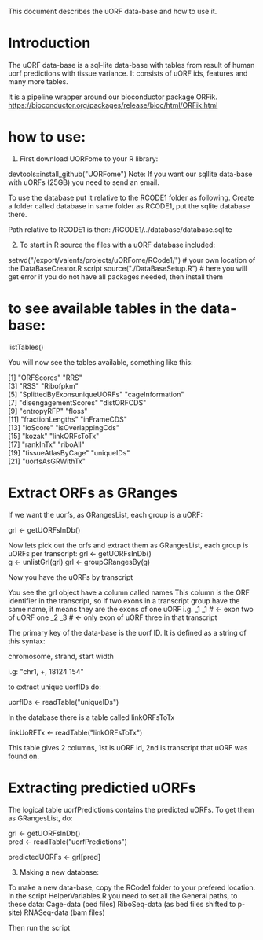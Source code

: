 This document describes the uORF data-base and how to use it.




# Introduction
The uORF data-base is a sql-lite data-base with tables from result of human uorf predictions with tissue variance.
It consists of uORF ids, features and many more tables. 

It is a pipeline wrapper around our bioconductor package ORFik.
https://bioconductor.org/packages/release/bioc/html/ORFik.html

# how to use:

1. First download UORFome to your R library:

devtools::install_github("UORFome")
Note: If you want our sqllite data-base with uORFs (25GB) you need to send an email.

To use the database put it relative to the RCODE1 folder as following.
Create a folder called database in same folder as RCODE1,
put the sqlite database there.

Path relative to RCODE1 is then:
/RCODE1/../database/database.sqlite

2. To start in R source the files with a uORF database included:

setwd("/export/valenfs/projects/uORFome/RCode1/") # your own location of the DataBaseCreator.R script
source("./DataBaseSetup.R") # here you will get error if you do not have all packages needed, then install them

# to see available tables in the data-base:

listTables()

You will now see the tables available, something like this:

[1] "ORFScores"                  "RRS"                       
 [3] "RSS"                        "Ribofpkm"                  
 [5] "SplittedByExonsuniqueUORFs" "cageInformation"           
 [7] "disengagementScores"        "distORFCDS"                
 [9] "entropyRFP"                 "floss"                     
[11] "fractionLengths"            "inFrameCDS"                
[13] "ioScore"                    "isOverlappingCds"          
[15] "kozak"                      "linkORFsToTx"              
[17] "rankInTx"                   "riboAll"                   
[19] "tissueAtlasByCage"          "uniqueIDs"                 
[21] "uorfsAsGRWithTx"     

# Extract ORFs as GRanges

If we want the uorfs, as GRangesList, each group is a uORF:

grl <- getUORFsInDb()  

Now lets pick out the orfs and extract them as GRangesList, each group is uORFs per transcript:
grl <- getUORFsInDb()  
g <- unlistGrl(grl)
grl <- groupGRangesBy(g)

Now you have the uORFs by transcript

You see the grl object have a column called names
This column is the ORF identifier in the transcript, so if two exons in a transcript group 
have the same name, it means they are the exons of one uORF
i.g. 
_1 
_1 # <- exon two of uORF one
_2
_3 # <- only exon of uORF three in that transcript


The primary key of the data-base is the uorf ID. 
It is defined as a string of this syntax:

chromosome, strand, start width

i.g:
"chr1, +, 18124 154"

to extract unique uorfIDs do:

uorfIDs <- readTable("uniqueIDs")  

In the database there is a table called linkORFsToTx

linkUoRFTx <- readTable("linkORFsToTx")

This table gives 2 columns, 1st is uORF id, 2nd is transcript that uORF was found on. 

# Extracting predictied uORFs

The logical table uorfPredictions contains the predicted uORFs.
To get them as GRangesList, do:

grl <- getUORFsInDb()  
pred <- readTable("uorfPredictions")

predictedUORFs <- grl[pred]

3. Making a new database:

To make a new data-base, copy the RCode1 folder to your prefered location.
In the script HelperVariables.R you need to set all the General paths, to these data:
Cage-data (bed files)
RiboSeq-data (as bed files shifted to p-site)
RNASeq-data (bam files)

Then run the script
